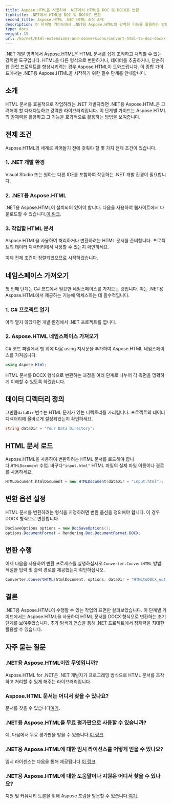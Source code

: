 ```yaml
---
title: Aspose.HTML을 사용하여 .NET에서 HTML을 DOC 및 DOCX로 변환
linktitle: .NET에서 HTML을 DOC 및 DOCX로 변환
second_title: Aspose.HTML .NET HTML 조작 API
description: 이 단계별 가이드에서 .NET용 Aspose.HTML의 강력한 기능을 활용하는 방법을 알아보세요. HTML을 DOCX로 쉽게 변환하고 .NET 프로젝트 수준을 높이세요. 오늘 시작해보세요!
type: docs
weight: 15
url: /ko/net/html-extensions-and-conversions/convert-html-to-doc-docx/
---
```


.NET 개발 영역에서 Aspose.HTML은 HTML 문서를 쉽게 조작하고 처리할 수 있는 강력한 도구입니다. HTML을 다른 형식으로 변환하거나, 데이터를 추출하거나, 단순히 웹 관련 프로젝트를 향상시키려는 경우 Aspose.HTML이 도와드립니다. 이 종합 가이드에서는 .NET용 Aspose.HTML을 시작하기 위한 필수 단계를 안내합니다.

## 소개

HTML 문서를 효율적으로 작업하려는 .NET 개발자라면 .NET용 Aspose.HTML은 고려해야 할 다재다능하고 강력한 라이브러리입니다. 이 단계별 가이드는 Aspose.HTML의 잠재력을 활용하고 그 기능을 효과적으로 활용하는 방법을 보여줍니다.

## 전제 조건

Aspose.HTML의 세계로 뛰어들기 전에 갖춰야 할 몇 가지 전제 조건이 있습니다.

### 1. .NET 개발 환경

Visual Studio 또는 원하는 다른 IDE를 포함하여 작동하는 .NET 개발 환경이 필요합니다.

### 2. .NET용 Aspose.HTML

 .NET용 Aspose.HTML이 설치되어 있어야 합니다. 다음을 사용하여 웹사이트에서 다운로드할 수 있습니다.[이 링크](https://releases.aspose.com/html/net/).

### 3. 작업할 HTML 문서

Aspose.HTML을 사용하여 처리하거나 변환하려는 HTML 문서를 준비합니다. 프로젝트의 데이터 디렉터리에서 사용할 수 있는지 확인하세요.

이제 전제 조건이 정렬되었으므로 시작하겠습니다.

## 네임스페이스 가져오기

첫 번째 단계는 C# 코드에서 필요한 네임스페이스를 가져오는 것입니다. 이는 .NET용 Aspose.HTML에서 제공하는 기능에 액세스하는 데 필수적입니다.

### 1. C# 프로젝트 열기

아직 열지 않았다면 개발 환경에서 .NET 프로젝트를 엽니다.

### 2. Aspose.HTML 네임스페이스 가져오기

C# 코드 파일에서 맨 위에 다음 using 지시문을 추가하여 Aspose.HTML 네임스페이스를 가져옵니다.

```csharp
using Aspose.Html;
```

HTML 문서를 DOCX 형식으로 변환하는 과정을 여러 단계로 나누어 각 측면을 명확하게 이해할 수 있도록 하겠습니다.

## 데이터 디렉터리 정의

 그만큼`dataDir` 변수는 HTML 문서가 있는 디렉토리를 가리킵니다. 프로젝트의 데이터 디렉터리에 올바르게 설정되었는지 확인하세요.

```csharp
string dataDir = "Your Data Directory";
```

## HTML 문서 로드

 Aspose.HTML을 사용하여 변환하려는 HTML 문서를 로드해야 합니다.`HTMLDocument` 수업. 바꾸다`"input.html"` HTML 파일의 실제 파일 이름이나 경로를 사용하세요.

```csharp
HTMLDocument htmlDocument = new HTMLDocument(dataDir + "input.html");
```

## 변환 옵션 설정

HTML 문서를 변환하려는 형식을 지정하려면 변환 옵션을 정의해야 합니다. 이 경우 DOCX 형식으로 변환합니다.

```csharp
DocSaveOptions options = new DocSaveOptions();
options.DocumentFormat = Rendering.Doc.DocumentFormat.DOCX;
```

## 변환 수행

 이제 다음을 사용하여 변환 프로세스를 실행하십시오.`Converter.ConvertHTML` 방법. 적절한 입력 및 출력 경로를 제공했는지 확인하십시오.

```csharp
Converter.ConvertHTML(htmlDocument, options, dataDir + "HTMLtoDOCX_out.docx");
```

## 결론

.NET용 Aspose.HTML이 수행할 수 있는 작업의 표면만 살펴보았습니다. 이 단계별 가이드에서는 Aspose.HTML을 사용하여 HTML 문서를 DOCX 형식으로 변환하는 초기 단계를 보여주었습니다. 추가 탐색과 연습을 통해 .NET 프로젝트에서 잠재력을 최대한 활용할 수 있습니다.

## 자주 묻는 질문

### .NET용 Aspose.HTML이란 무엇입니까?
Aspose.HTML for .NET은 .NET 개발자가 프로그래밍 방식으로 HTML 문서를 조작하고 처리할 수 있게 해주는 라이브러리입니다.

### Aspose.HTML 문서는 어디서 찾을 수 있나요?
 문서를 찾을 수 있습니다[여기](https://reference.aspose.com/html/net/).

### .NET용 Aspose.HTML을 무료 평가판으로 사용할 수 있습니까?
 예, 다음에서 무료 평가판을 받을 수 있습니다.[이 링크](https://releases.aspose.com/).

### .NET용 Aspose.HTML에 대한 임시 라이선스를 어떻게 얻을 수 있나요?
 임시 라이센스는 다음을 통해 제공됩니다.[이 링크](https://purchase.aspose.com/temporary-license/).

### .NET용 Aspose.HTML에 대한 도움말이나 지원은 어디서 찾을 수 있나요?
 지원 및 커뮤니티 토론을 위해 Aspose 포럼을 방문할 수 있습니다.[여기](https://forum.aspose.com/).